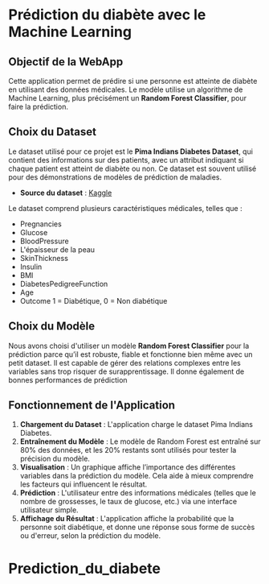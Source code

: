 # Prédiction du diabète avec le Machine Learning

## Objectif de la WebApp

Cette application permet de prédire si une personne est atteinte de diabète en utilisant des données médicales. Le modèle utilise un algorithme de Machine Learning, plus précisément un **Random Forest Classifier**, pour faire la prédiction.

## Choix du Dataset

Le dataset utilisé pour ce projet est le **Pima Indians Diabetes Dataset**, qui contient des informations sur des patients, avec un attribut indiquant si chaque patient est atteint de diabète ou non. Ce dataset est souvent utilisé pour des démonstrations de modèles de prédiction de maladies.

- **Source du dataset** : [Kaggle](https://www.kaggle.com/datasets/uciml/pima-indians-diabetes-database)

Le dataset comprend plusieurs caractéristiques médicales, telles que :
- Pregnancies
- Glucose
- BloodPressure
- L'épaisseur de la peau
- SkinThickness
- Insulin
- BMI
- DiabetesPedigreeFunction
- Age
- Outcome 1 = Diabétique, 0 = Non diabétique

## Choix du Modèle

Nous avons choisi d'utiliser un modèle **Random Forest Classifier** pour la prédiction parce qu’il est robuste, fiable et fonctionne bien même avec un petit dataset. Il est capable de gérer des relations complexes entre les variables sans trop risquer de surapprentissage. Il donne également de bonnes performances de prédiction

## Fonctionnement de l'Application

1. **Chargement du Dataset** : L'application charge le dataset Pima Indians Diabetes.
2. **Entraînement du Modèle** : Le modèle de Random Forest est entraîné sur 80% des données, et les 20% restants sont utilisés pour tester la précision du modèle.
3. **Visualisation** : Un graphique affiche l’importance des différentes variables dans la prédiction du modèle. Cela aide à mieux comprendre les facteurs qui influencent le résultat.
3. **Prédiction** : L'utilisateur entre des informations médicales (telles que le nombre de grossesses, le taux de glucose, etc.) via une interface utilisateur simple.
4. **Affichage du Résultat** : L'application affiche la probabilité que la personne soit diabétique, et donne une réponse sous forme de succès ou d'erreur, selon la prédiction du modèle.

# Prediction_du_diabete

